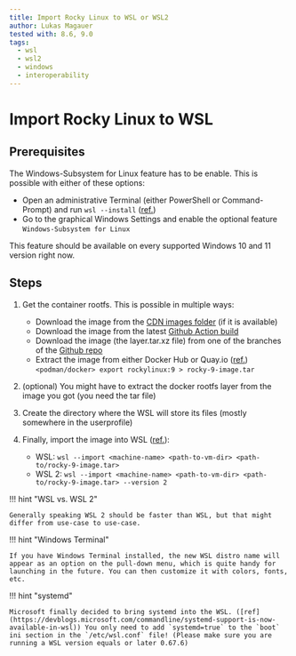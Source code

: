 ```yaml
---
title: Import Rocky Linux to WSL or WSL2
author: Lukas Magauer
tested with: 8.6, 9.0
tags:
  - wsl
  - wsl2
  - windows
  - interoperability
---
```


# Import Rocky Linux to WSL

## Prerequisites

The Windows-Subsystem for Linux feature has to be enable. This is possible with either of these options:

- Open an administrative Terminal (either PowerShell or Command-Prompt) and run `wsl --install` ([ref.](https://docs.microsoft.com/en-us/windows/wsl/install))
- Go to the graphical Windows Settings and enable the optional feature `Windows-Subsystem for Linux`

This feature should be available on every supported Windows 10 and 11 version right now.

## Steps

1. Get the container rootfs. This is possible in multiple ways:

    - Download the image from the [CDN images folder](https://dl.rockylinux.org/pub/rocky/9/images/) (if it is available)
    - Download the image from the latest [Github Action build](https://github.com/rocky-linux/sig-cloud-instance-images/actions/workflows/build.yml)
    - Download the image (the layer.tar.xz file) from one of the branches of the [Github repo](https://github.com/rocky-linux/sig-cloud-instance-images/branches)
    - Extract the image from either Docker Hub or Quay.io ([ref.](https://docs.microsoft.com/en-us/windows/wsl/use-custom-distro#export-the-tar-from-a-container))\
    `<podman/docker> export rockylinux:9 > rocky-9-image.tar`

2. (optional) You might have to extract the docker rootfs layer from the image you got (you need the tar file)
3. Create the directory where the WSL will store its files (mostly somewhere in the userprofile)
4. Finally, import the image into WSL ([ref.](https://docs.microsoft.com/en-us/windows/wsl/use-custom-distro#import-the-tar-file-into-wsl)):

    - WSL: `wsl --import <machine-name> <path-to-vm-dir> <path-to/rocky-9-image.tar>`
    - WSL 2: `wsl --import <machine-name> <path-to-vm-dir> <path-to/rocky-9-image.tar> --version 2`

!!! hint "WSL vs. WSL 2"

    Generally speaking WSL 2 should be faster than WSL, but that might differ from use-case to use-case.

!!! hint "Windows Terminal"

    If you have Windows Terminal installed, the new WSL distro name will appear as an option on the pull-down menu, which is quite handy for launching in the future. You can then customize it with colors, fonts, etc.

!!! hint "systemd"

    Microsoft finally decided to bring systemd into the WSL. ([ref](https://devblogs.microsoft.com/commandline/systemd-support-is-now-available-in-wsl)) You only need to add `systemd=true` to the `boot` ini section in the `/etc/wsl.conf` file! (Please make sure you are running a WSL version equals or later 0.67.6)
